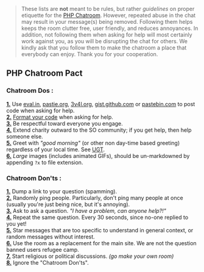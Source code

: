 > These lists are **not** meant to be rules, but rather *guidelines* on proper etiquette for the [PHP Chatroom](http://chat.stackoverflow.com/rooms/11/php). However, repeated abuse in the chat may result in your message(s) being removed. Following them helps keeps the room clutter free, user friendly, and reduces annoyances. In addition, not following them when asking for help will most certainly work against you, as you will be disrupting the chat for others. We kindly ask that you follow them to make the chatroom a place that everybody can enjoy. Thank you for your cooperation.

## PHP Chatroom Pact

### Chatroom Dos :
<a name='do-1' href='#do-1'>**1.**</a> Use [eval.in](http://eval.in), [pastie.org](http://pastie.org/), [3v4l.org](http://3v4l.org/), [gist.github.com](https://gist.github.com/) or [pastebin.com](http://pastebin.com/) to post code when asking for help.<br>
<a name='do-2' href='#do-2'>**2.**</a> [Format your code](http://chat.stackoverflow.com/faq#formatting) when asking for help.<br>
<a name='do-3' href='#do-3'>**3.**</a> Be respectful toward everyone you engage.<br>
<a name='do-4' href='#do-4'>**4.**</a> Extend charity outward to the SO community; if you get help, then help someone else.<br>
<a name='do-5' href='#do-5'>**5.**</a> Greet with *"good morning"* (or other non day-time based greeting) regardless of your local time. See [UGT](http://www.total-knowledge.com/~ilya/mips/ugt.html).<br>
<a name='do-6' href='#do-6'>**6.**</a> *Large* images (includes animated GIFs), should be un-markdowned by appending `?x` to file extension.<br>

### Chatroom Don'ts :
<a name='dont-1' href='#dont-1'>**1.**</a> Dump a link to your question (spamming).<br>
<a name='dont-2' href='#dont-2'>**2.**</a> Randomly ping people. Particularly, don't ping many people at once (usually you're just being nice, but it's annoying).<br>
<a name='dont-3' href='#dont-3'>**3.**</a> Ask to ask a question. *"I have a problem, can anyone help?!"*<br>
<a name='dont-4' href='#dont-4'>**4.**</a> Repeat the same question. Every 30 seconds, since no-one replied to you yet!<br>
<a name='dont-5' href='#dont-5'>**5.**</a> Star messages that are too specific to understand in general context, or random messages without interest.<br>
<a name='dont-6' href='#dont-6'>**6.**</a> Use the room as a replacement for the main site. We are not the question banned users refugee camp.<br>
<a name='dont-7' href='#dont-7'>**7.**</a> Start religious or political discussions. *(go make your own room)*<br>
<a name='dont-8' href='#dont-8'>**8.**</a> Ignore the "Chatroom Don'ts".<br>


<!-- don't remove below. It's so the page is long enough that scrolling to tiem 
using #anchor will be able to scroll directly to even last item. If you know of
a better way to do this, please edit. -->

<br><br><br><br><br><br><br><br><br><br><br><br><br><br><br><br><br><br><br><br>
